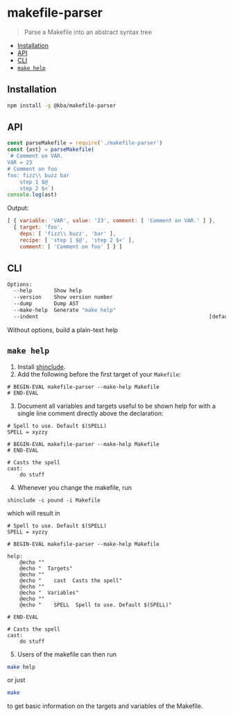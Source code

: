 # makefile-parser

> Parse a Makefile into an abstract syntax tree

<!-- BEGIN-MARKDOWN-TOC -->
* [Installation](#installation)
* [API](#api)
* [CLI](#cli)
* [`make help`](#make-help)

<!-- END-MARKDOWN-TOC -->

## Installation

```sh
npm install -g @kba/makefile-parser
```

## API

```js
const parseMakefile = require('./makefile-parser')
const {ast} = parseMakefile(
`# Comment on VAR.
VAR = 23
# Comment on foo
foo: fizz\\ buzz bar
	step 1 $@
	step 2 $<`)
console.log(ast)
```

Output:

```js
[ { variable: 'VAR', value: '23', comment: [ 'Comment on VAR.' ] },
  { target: 'foo',
    deps: [ 'fizz\\ buzz', 'bar' ],
    recipe: [ 'step 1 $@', 'step 2 $<' ],
    comment: [ 'Comment on foo' ] } ]
```

## CLI

```sh
Options:
  --help       Show help                                               [boolean]
  --version    Show version number                                     [boolean]
  --dump       Dump AST
  --make-help  Generate "make help"                                      [count]
  --indent                                                       [default: "  "]
```

Without options, build a plain-text help

## `make help`

1. Install [shinclude](https://github.com/kba/shinclude).
2. Add the following before the first target of your `Makefile`:

```make
# BEGIN-EVAL makefile-parser --make-help Makefile
# END-EVAL
```

3. Document all variables and targets useful to be shown help for with a single line comment directly above the declaration:

```make
# Spell to use. Default $(SPELL)
SPELL = xyzzy

# BEGIN-EVAL makefile-parser --make-help Makefile
# END-EVAL

# Casts the spell
cast:
	do stuff
```

4. Whenever you change the makefile, run

```
shinclude -c pound -i Makefile
```

which will result in

```make
# Spell to use. Default $(SPELL)
SPELL = xyzzy

# BEGIN-EVAL makefile-parser --make-help Makefile

help:
	@echo ""
	@echo "  Targets"
	@echo ""
	@echo "    cast  Casts the spell"
	@echo ""
	@echo "  Variables"
	@echo ""
	@echo "    SPELL  Spell to use. Default $(SPELL)"

# END-EVAL

# Casts the spell
cast:
	do stuff
```

5. Users of the makefile can then run

```sh
make help
```

or just

```sh
make
```

to get basic information on the targets and variables of the Makefile.
